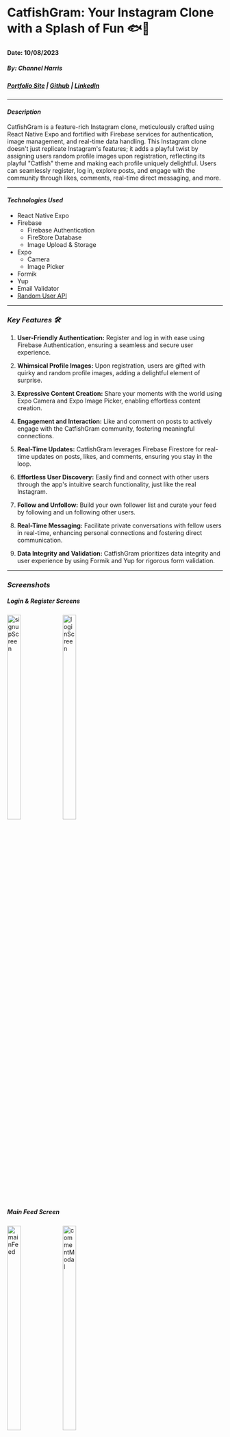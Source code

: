 # CatfishGram: Your Instagram Clone with a Splash of Fun 🐟📸 
#### Date: 10/08/2023
##### By: Channel Harris 

##### [Portfolio Site](https://www.channelharris.com/) | [Github](https://github.com/NellyNel520) | [LinkedIn](https://www.linkedin.com/in/channelharris/) 

***

#### ***Description***

CatfishGram is a feature-rich Instagram clone, meticulously crafted using React Native Expo and fortified with Firebase services for authentication, image management, and real-time data handling. This Instagram clone doesn't just replicate Instagram's features; it adds a playful twist by assigning users random profile images upon registration, reflecting its playful "Catfish" theme and making each profile uniquely delightful. Users can seamlessly register, log in, explore posts, and engage with the community through likes, comments, real-time direct messaging, and more.


***

#### ***Technologies Used*** 
* React Native Expo
* Firebase
    * Firebase Authentication
    * FireStore Database
    * Image Upload & Storage
* Expo
    * Camera
    * Image Picker
* Formik
* Yup
* Email Validator
* [Random User API]('https://randomuser.me/api/')

***


### ***Key Features 🛠️***

1. **User-Friendly Authentication:** Register and log in with ease using Firebase Authentication, ensuring a seamless and secure user experience.

2. **Whimsical Profile Images:** Upon registration, users are gifted with quirky and random profile images, adding a delightful element of surprise.

3. **Expressive Content Creation:** Share your moments with the world using Expo Camera and Expo Image Picker, enabling effortless content creation.

4. **Engagement and Interaction:** Like and comment on posts to actively engage with the CatfishGram community, fostering meaningful connections.

5. **Real-Time Updates:** CatfishGram leverages Firebase Firestore for real-time updates on posts, likes, and comments, ensuring you stay in the loop.

6. **Effortless User Discovery:** Easily find and connect with other users through the app's intuitive search functionality, just like the real Instagram.

7. **Follow and Unfollow:** Build your own follower list and curate your feed by following and un following other users.

8. **Real-Time Messaging:** Facilitate private conversations with fellow users in real-time, enhancing personal connections and fostering direct communication.

9. **Data Integrity and Validation:** CatfishGram prioritizes data integrity and user experience by using Formik and Yup for rigorous form validation.



***
### ***Screenshots***
##### Login & Register Screens
<img width="25%" height="35%" alt="signupScreen" src="https://github.com/NellyNel520/ReactNativeExpo-InstagramClone/assets/117863144/b29d95f6-0e5a-415b-848a-ba60d9026346">
<img width="25%" height="35%" alt="loginScreen" src="https://github.com/NellyNel520/ReactNativeExpo-InstagramClone/assets/117863144/df72508b-9658-446e-8bc6-35a0091cafe1">

##### Main Feed Screen
<img width="25%" height="35%" alt="mainFeed" src="https://github.com/NellyNel520/ReactNativeExpo-InstagramClone/assets/117863144/c335a759-1faa-4977-883b-3ef1830c17cd">
<img width="25%" height="35%" alt="commentModal" src="https://github.com/NellyNel520/ReactNativeExpo-InstagramClone/assets/117863144/2acccc06-a410-4a52-97db-bf21d213378d">

##### Search Screen
<img  width="25%" height="35%" alt="searchScreen" src="https://github.com/NellyNel520/ReactNativeExpo-InstagramClone/assets/117863144/185892fc-7f7f-4f4f-9b5e-291cdaf82db9">
<img width="25%" height="35%" alt="currentUserSearchProfile" src="https://github.com/NellyNel520/ReactNativeExpo-InstagramClone/assets/117863144/0d0c3984-d050-4501-bcfb-719d4b37e5b1">
<img width="25%" height="35%" alt="userProfile-Search" src="https://github.com/NellyNel520/ReactNativeExpo-InstagramClone/assets/117863144/71b2c193-ff23-4e96-9569-a164129dac28">


##### Current User Profile Screen
<img width="25%" height="35%" alt="profileScreen-CurrentUser-fromTabNav" src="https://github.com/NellyNel520/ReactNativeExpo-InstagramClone/assets/117863144/918abb60-f460-4f07-a984-b019236b21b8">

##### Edit Profile Screen
<img width="25%" height="35%" alt="editProfileScreen" src="https://github.com/NellyNel520/ReactNativeExpo-InstagramClone/assets/117863144/a0b6272f-afe1-45ac-a049-3f65b625c0d1">
<img width="25%" height="35%" alt="editProfilePic-Modal" src="https://github.com/NellyNel520/ReactNativeExpo-InstagramClone/assets/117863144/c96766c6-c371-453d-91d1-e42458b7488e">


##### Posts Screen 
<img width="25%" height="35%" alt="postScreen" src="https://github.com/NellyNel520/ReactNativeExpo-InstagramClone/assets/117863144/e0e57421-1ed3-4816-a598-8e2bb35c4ee5">


##### New Post & Submit Post Screen
<img width="25%" height="35%" alt="" src="https://github.com/NellyNel520/ReactNativeExpo-InstagramClone/assets/117863144/da9223cd-3d0e-44f0-9aa9-f643fcbc99d6">
<img width="25%" height="35%" alt="" src="https://github.com/NellyNel520/ReactNativeExpo-InstagramClone/assets/117863144/bfe44a16-5594-48e5-ac5b-ebf03ded423b">
<img width="25%" height="35%" alt="" src="https://github.com/NellyNel520/ReactNativeExpo-InstagramClone/assets/117863144/6c35602f-e74d-4ea1-8d78-a85797766b98">

##### Message History and Chat Screens
<img width="25%" height="35%" alt="InboxScreen" src="https://github.com/NellyNel520/ReactNativeExpo-InstagramClone/assets/117863144/93e81485-6ee9-4ef8-bf0b-784192481b14">
<img width="25%" height="35%" alt="chatScreen" src="https://github.com/NellyNel520/ReactNativeExpo-InstagramClone/assets/117863144/e52295bc-ee78-4e46-a5c6-86c9e0549866">

*** 



### ***Future Updates/ Features***
- [x] User messaging 
- [x] routing to any users profile when clicking username 
- [x] firebase image upload 
- [x] ability to follow users 
- [x] liking posts and comments 
- [] ~~In-app notifications~~
- [] edit profile screen to update user info 
- [] private vs public account options 
- [] functional story components (24hr duration)


